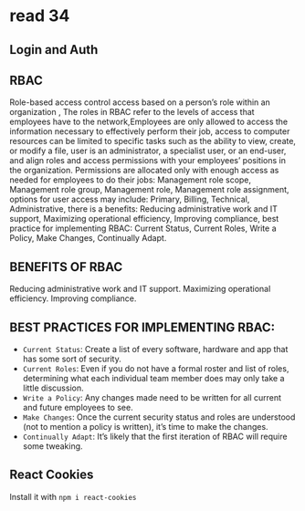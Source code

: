 # read 34

## Login and Auth

## RBAC
Role-based access control access based on a person’s role within an organization , The roles in RBAC refer to the levels of access that employees have to the network,Employees are only allowed to access the information necessary to effectively perform their job, access to computer resources can be limited to specific tasks such as the ability to view, create, or modify a file, user is an administrator, a specialist user, or an end-user, and align roles and access permissions with your employees’ positions in the organization. Permissions are allocated only with enough access as needed for employees to do their jobs: Management role scope, Management role group, Management role, Management role assignment, options for user access may include: Primary, Billing, Technical, Administrative, there is a benefits: Reducing administrative work and IT support, Maximizing operational efficiency, Improving compliance, best practice for implementing RBAC: Current Status, Current Roles, Write a Policy, Make Changes, Continually Adapt.

## BENEFITS OF RBAC
Reducing administrative work and IT support.
Maximizing operational efficiency.
Improving compliance.


## BEST PRACTICES FOR IMPLEMENTING RBAC:
- `Current Status`: Create a list of every software, hardware and app that has some sort of security.
- `Current Roles`: Even if you do not have a formal roster and list of roles, determining what each individual team member does may only take a little discussion.
- `Write a Policy`: Any changes made need to be written for all current and future employees to see.
- `Make Changes`: Once the current security status and roles are understood (not to mention a policy is written), it’s time to make the changes.
- `Continually Adapt`: It’s likely that the first iteration of RBAC will require some tweaking.

## React Cookies
Install it with `npm i react-cookies`